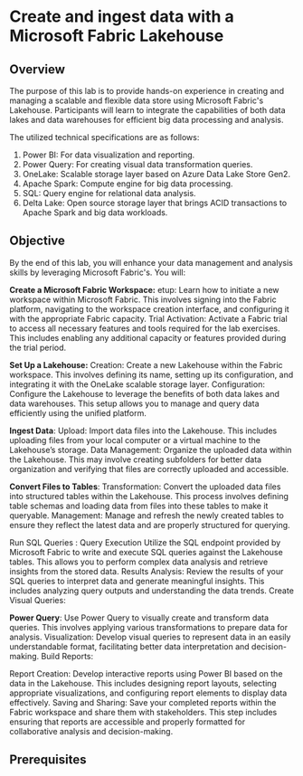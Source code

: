 # Create and ingest data with a Microsoft Fabric Lakehouse

## Overview 
The purpose of this lab is to provide hands-on experience in creating and managing a scalable and flexible data store using Microsoft Fabric's Lakehouse. Participants will learn to integrate the capabilities of both data lakes and data warehouses for efficient big data processing and analysis.

The utilized technical specifications are as follows:

  1. Power BI: For data visualization and reporting.
  2. Power Query: For creating visual data transformation queries.
  3. OneLake: Scalable storage layer based on Azure Data Lake Store Gen2.
  4. Apache Spark: Compute engine for big data processing.
  5. SQL: Query engine for relational data analysis.
  6. Delta Lake: Open source storage layer that brings ACID transactions to Apache Spark and big data workloads.


## Objective

By the end of this lab, you will enhance your data management and analysis skills by leveraging Microsoft Fabric's. You will:


**Create a Microsoft Fabric Workspace:** etup: Learn how to initiate a new workspace within Microsoft Fabric. This involves signing into the Fabric platform, navigating to the workspace creation interface, and configuring it with the appropriate Fabric capacity. Trial Activation: Activate a Fabric trial to access all necessary features and tools required for the lab exercises. This includes enabling any additional capacity or features provided during the trial period.

**Set Up a Lakehouse:** Creation: Create a new Lakehouse within the Fabric workspace. This involves defining its name, setting up its configuration, and integrating it with the OneLake scalable storage layer.
Configuration: Configure the Lakehouse to leverage the benefits of both data lakes and data warehouses. This setup allows you to manage and query data efficiently using the unified platform.

**Ingest Data**: Upload: Import data files into the Lakehouse. This includes uploading files from your local computer or a virtual machine to the Lakehouse’s storage. Data Management: Organize the uploaded data within the Lakehouse. This may involve creating subfolders for better data organization and verifying that files are correctly uploaded and accessible.

**Convert Files to Tables**: Transformation: Convert the uploaded data files into structured tables within the Lakehouse. This process involves defining table schemas and loading data from files into these tables to make it queryable. Management: Manage and refresh the newly created tables to ensure they reflect the latest data and are properly structured for querying.

Run SQL Queries : Query Execution  Utilize the SQL endpoint provided by Microsoft Fabric to write and execute SQL queries against the Lakehouse tables. This allows you to perform complex data analysis and retrieve insights from the stored data.
Results Analysis: Review the results of your SQL queries to interpret data and generate meaningful insights. This includes analyzing query outputs and understanding the data trends.
Create Visual Queries:

**Power Query**: Use Power Query to visually create and transform data queries. This involves applying various transformations to prepare data for analysis.
Visualization: Develop visual queries to represent data in an easily understandable format, facilitating better data interpretation and decision-making.
Build Reports:

Report Creation: Develop interactive reports using Power BI based on the data in the Lakehouse. This includes designing report layouts, selecting appropriate visualizations, and configuring report elements to display data effectively.
Saving and Sharing: Save your completed reports within the Fabric workspace and share them with stakeholders. This step includes ensuring that reports are accessible and properly formatted for collaborative analysis and decision-making.


## Prerequisites 
